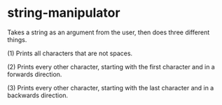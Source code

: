 # string-manipulator
Takes a string as an argument from the user, then does three different things. 

(1) Prints all characters that are not spaces. 

(2) Prints every other character, starting with the first character and in a forwards direction. 

(3) Prints every other character, starting with the last character and in a backwards direction. 

